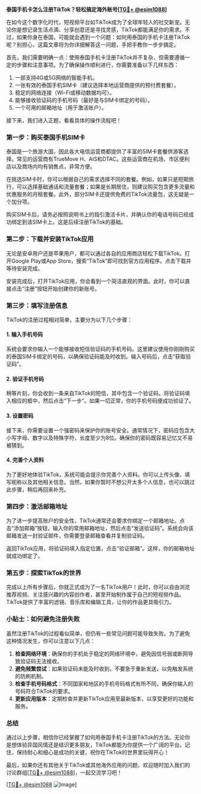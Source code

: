 **泰国手机卡怎么注册TikTok？轻松搞定海外账号[[TG💪+ @esim1088](https://t.me/s/esim1088)]**

在如今这个数字化时代，短视频平台如TikTok成为了全球年轻人的社交新宠。无论你是想记录生活点滴、分享创意还是寻找灵感，TikTok都能满足你的需求。不过，如果你身在泰国，可能就会遇到一个问题：如何用泰国的手机卡注册TikTok呢？别担心，这篇文章将为你详细解答这一问题，手把手教你一步步搞定。

首先，我们需要明确一点：使用泰国手机卡注册TikTok并不复杂，但需要遵循一定的步骤和注意事项。为了确保操作顺利进行，你需要准备以下几样东西：

1. 一部支持4G或5G网络的智能手机。
2. 一张有效的泰国手机SIM卡（建议选择本地运营商提供的预付费套餐）。
3. 稳定的网络连接（Wi-Fi或移动数据均可）。
4. 能够接收验证码的手机号码（最好是与SIM卡绑定的号码）。
5. 一个可用的邮箱地址（用于激活账户）。

接下来，我们进入正题，看看具体的操作流程吧！

### **第一步：购买泰国手机SIM卡**
泰国是一个旅游大国，因此各大电信运营商都提供了丰富的SIM卡套餐供游客选择。常见的运营商有TrueMove H、AIS和DTAC。这些运营商在机场、市区便利店以及商场内均有销售点，非常方便。

在挑选SIM卡时，你可以根据自己的需求选择不同的套餐。例如，如果只是短期旅行，可以选择基础通话和流量套餐；如果是长期居住，则建议购买包含更多流量和优惠服务的月租套餐。此外，部分SIM卡还提供免费的TikTok流量包，这无疑是一个加分项。

购买SIM卡后，请务必按照说明书上的指引激活卡片，并确认你的电话号码已经成功绑定到该SIM卡上。这是后续注册TikTok的基础。

### **第二步：下载并安装TikTok应用**
无论是安卓用户还是苹果用户，都可以通过各自的应用商店轻松下载TikTok。打开Google Play或App Store，搜索“TikTok”即可找到官方应用程序。点击下载并等待安装完成。

安装完成后，打开TikTok应用，你会看到一个简洁直观的界面。此时，你可以直接点击“注册”按钮开始创建你的新账号。

### **第三步：填写注册信息**
TikTok的注册过程相对简单，主要分为以下几个步骤：

#### **1. 输入手机号码**
系统会要求你输入一个能够接收短信验证码的手机号码。这里建议使用你刚刚购买的泰国SIM卡绑定的号码，以确保验证码能及时收到。输入号码后，点击“获取验证码”。

#### **2. 验证手机号码**
稍等片刻，你会收到一条来自TikTok的短信，其中包含一个验证码。将验证码填入相应的框中，然后点击“下一步”。如果一切正常，你的手机号码便成功验证了。

#### **3. 设置密码**
接下来，你需要设置一个强密码来保护你的账号安全。通常情况下，密码应包含大小写字母、数字以及特殊字符，长度至少为8位。确保你的密码既容易记忆又不易被猜到。

#### **4. 完善个人资料**
为了更好地体验TikTok，系统可能会提示你完善个人资料。你可以上传头像、填写昵称以及其他相关信息。当然，如果你暂时不想公开太多个人信息，也可以跳过此步骤，稍后再回来补充。

### **第四步：激活邮箱地址**
为了进一步提高账户的安全性，TikTok通常还会要求你绑定一个邮箱地址。点击“添加邮箱”按钮，输入你的常用邮箱地址，然后点击“发送验证码”。系统会向该邮箱发送一封验证邮件，你需要登录邮箱查看并复制验证码。

返回TikTok应用，将验证码填入指定位置，点击“验证邮箱”。这样，你的邮箱地址就成功绑定了。

### **第五步：探索TikTok的世界**
完成以上所有步骤后，你就正式成为了一名TikTok用户！此时，你可以自由浏览推荐视频、关注感兴趣的内容创作者，甚至开始制作属于自己的短视频作品。TikTok提供了丰富的滤镜、音乐库和编辑工具，让你的作品更具吸引力。

### **小贴士：如何避免注册失败**
虽然注册TikTok的过程看似简单，但仍有一些常见问题可能导致失败。为了避免这种情况发生，你可以注意以下几点：

1. **检查网络环境**：确保你的手机处于稳定的网络环境中，避免因信号弱或断网导致验证码无法接收。
2. **避免频繁尝试**：如果验证码未能及时收到，不要急于重新发送，以免触发系统的防刷机制。
3. **检查手机号码格式**：不同国家和地区的手机号码格式有所不同，确保你输入的号码符合TikTok的要求。
4. **更新应用版本**：定期检查并更新TikTok应用至最新版本，以享受更好的功能和服务。

### **总结**
通过以上步骤，相信你已经掌握了如何用泰国手机卡注册TikTok的方法。无论你是想体验异国风情还是结识更多朋友，TikTok都能为你提供一个广阔的平台。记住，保持耐心和细心是成功的关键，祝你在TikTok的世界里玩得开心！

最后，如果你还有其他关于TikTok或其他海外应用的问题，欢迎随时加入我们的讨论群组[[TG💪+ @esim1088](https://t.me/s/esim1088)]，一起交流学习吧！

[[TG💪+ @esim1088](https://t.me/s/esim1088) ![Image](https://i.postimg.cc/4NQfJmqS/Snipaste-2025-05-13-00-14-12.png)]